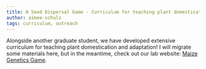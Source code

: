 ```yaml
---
title: A Seed Dispersal Game - Curriculum for teaching plant domestication and adaptation
author: aimee-schulz
tags: curriculum, outreach
---
```


Alongside another graduate student, we have developed extensive curriculum for teaching plant domestication and adaptation!
I will migrate some materials here, but in the meantime, check out our lab website: <a href="https://www.maizegenetics.net/game" target="_blank">Maize Genetics Game</a>.

